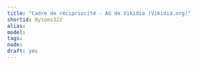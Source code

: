 ```yaml
---
title: "Cadre de récipriocité - AG de Vikidia (Vikidia.org)"
shortid: Bytoms32Z
alias:
model:
tags:
node:
draft: yes
---
```


